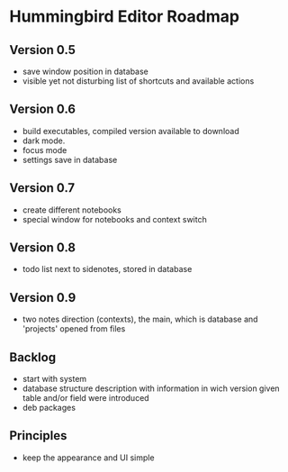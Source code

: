 # Hummingbird Editor Roadmap

## Version 0.5

+ save window position in database
+ visible yet not disturbing list of shortcuts and available actions

## Version 0.6

- build executables, compiled version available to download
- dark mode. 
- focus mode
- settings save in database

## Version 0.7

- create different notebooks
- special window for notebooks and context switch

## Version 0.8

- todo list next to sidenotes, stored in database

## Version 0.9

- two notes direction (contexts), the main, which is database and 'projects' opened from files

## Backlog

- start with system
- database structure description with information in wich version given table and/or field were introduced
- deb packages

## Principles

- keep the appearance and UI simple